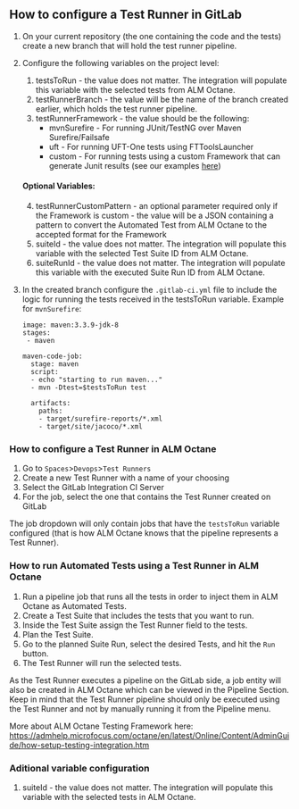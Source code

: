 ## How to configure a Test Runner in GitLab

1. On your current repository (the one containing the code and the tests) create a new branch that will hold the test runner pipeline.

2. Configure the following variables on the project level:
    1. testsToRun - the value does not matter. The integration will populate this variable with the selected tests from ALM Octane.
    2. testRunnerBranch - the value will be the name of the branch created earlier, which holds the test runner pipeline.
    3. testRunnerFramework - the value should be the following:
        * mvnSurefire - For running JUnit/TestNG over Maven Surefire/Failsafe
        * uft - For running UFT-One tests using FTToolsLauncher
        * custom - For running tests using a custom Framework that can generate Junit results (see our examples [here](CustomTestFrameworkExample.md))
      
   #### Optional Variables:
    4. testRunnerCustomPattern - an optional parameter required only if the Framework is custom
                               - the value will be a JSON containing a pattern to convert the Automated Test from ALM Octane to the accepted format for the Framework
    5. suiteId -  the value does not matter. The integration will populate this variable with the selected Test Suite ID from ALM Octane.
    6. suiteRunId -  the value does not matter. The integration will populate this variable with the executed Suite Run ID from ALM Octane.
       
3. In the created branch configure the `.gitlab-ci.yml` file to include the logic for running the tests received in the testsToRun variable.
   Example for `mvnSurefire`:
    ```
   image: maven:3.3.9-jdk-8
    stages:
     - maven

    maven-code-job:
      stage: maven
      script:
      - echo "starting to run maven..."
      - mvn -Dtest=$testsToRun test

      artifacts:
        paths:
        - target/surefire-reports/*.xml
        - target/site/jacoco/*.xml

   ``` 

### How to configure a Test Runner in ALM Octane

1. Go to `Spaces`>`Devops`>`Test Runners`
2. Create a new Test Runner with a name of your choosing
3. Select the GitLab Integration CI Server
4. For the job, select the one that contains the Test Runner created on GitLab

The job dropdown will only contain jobs that have the `testsToRun` variable configured (that is how ALM Octane knows that the pipeline represents a Test Runner).

### How to run Automated Tests using a Test Runner in ALM Octane

1. Run a pipeline job that runs all the tests in order to inject them in ALM Octane as Automated Tests.
2. Create a Test Suite that includes the tests that you want to run.
3. Inside the Test Suite assign the Test Runner field to the tests.
5. Plan the Test Suite.
6. Go to the planned Suite Run, select the desired Tests, and hit the `Run` button.
7. The Test Runner will run the selected tests.

As the Test Runner executes a pipeline on the GitLab side, a job entity will also be created in ALM Octane which can be viewed in the Pipeline Section.
Keep in mind that the Test Runner pipeline should only be executed using the Test Runner and not by manually running it from the Pipeline menu.

More about ALM Octane Testing Framework here:
https://admhelp.microfocus.com/octane/en/latest/Online/Content/AdminGuide/how-setup-testing-integration.htm

### Aditional variable configuration
1. suiteId -  the value does not matter. The integration will populate this variable with the selected tests in ALM Octane.

